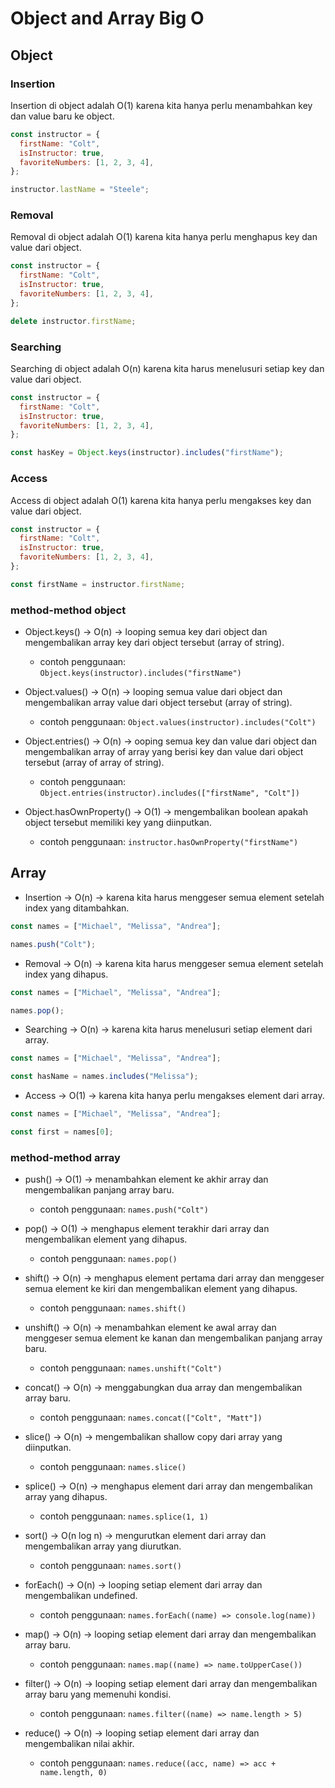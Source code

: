 # Object and Array Big O

## Object

### Insertion

Insertion di object adalah O(1) karena kita hanya perlu menambahkan key dan value baru ke object.

```js
const instructor = {
  firstName: "Colt",
  isInstructor: true,
  favoriteNumbers: [1, 2, 3, 4],
};

instructor.lastName = "Steele";
```

### Removal

Removal di object adalah O(1) karena kita hanya perlu menghapus key dan value dari object.

```js
const instructor = {
  firstName: "Colt",
  isInstructor: true,
  favoriteNumbers: [1, 2, 3, 4],
};

delete instructor.firstName;
```

### Searching

Searching di object adalah O(n) karena kita harus menelusuri setiap key dan value dari object.

```js
const instructor = {
  firstName: "Colt",
  isInstructor: true,
  favoriteNumbers: [1, 2, 3, 4],
};

const hasKey = Object.keys(instructor).includes("firstName");
```

### Access

Access di object adalah O(1) karena kita hanya perlu mengakses key dan value dari object.

```js
const instructor = {
  firstName: "Colt",
  isInstructor: true,
  favoriteNumbers: [1, 2, 3, 4],
};

const firstName = instructor.firstName;
```

### method-method object

- Object.keys() -> O(n) -> looping semua key dari object dan mengembalikan array key dari object tersebut (array of string).

  - contoh penggunaan: `Object.keys(instructor).includes("firstName")`

- Object.values() -> O(n) -> looping semua value dari object dan mengembalikan array value dari object tersebut (array of string).

  - contoh penggunaan: `Object.values(instructor).includes("Colt")`

- Object.entries() -> O(n) -> ooping semua key dan value dari object dan mengembalikan array of array yang berisi key dan value dari object tersebut (array of array of string).

  - contoh penggunaan: `Object.entries(instructor).includes(["firstName", "Colt"])`

- Object.hasOwnProperty() -> O(1) -> mengembalikan boolean apakah object tersebut memiliki key yang diinputkan.

  - contoh penggunaan: `instructor.hasOwnProperty("firstName")`

## Array

- Insertion -> O(n) -> karena kita harus menggeser semua element setelah index yang ditambahkan.

```js
const names = ["Michael", "Melissa", "Andrea"];

names.push("Colt");
```

- Removal -> O(n) -> karena kita harus menggeser semua element setelah index yang dihapus.

```js
const names = ["Michael", "Melissa", "Andrea"];

names.pop();
```

- Searching -> O(n) -> karena kita harus menelusuri setiap element dari array.

```js
const names = ["Michael", "Melissa", "Andrea"];

const hasName = names.includes("Melissa");
```

- Access -> O(1) -> karena kita hanya perlu mengakses element dari array.

```js
const names = ["Michael", "Melissa", "Andrea"];

const first = names[0];
```

### method-method array

- push() -> O(1) -> menambahkan element ke akhir array dan mengembalikan panjang array baru.

  - contoh penggunaan: `names.push("Colt")`

- pop() -> O(1) -> menghapus element terakhir dari array dan mengembalikan element yang dihapus.

  - contoh penggunaan: `names.pop()`

- shift() -> O(n) -> menghapus element pertama dari array dan menggeser semua element ke kiri dan mengembalikan element yang dihapus.

  - contoh penggunaan: `names.shift()`

- unshift() -> O(n) -> menambahkan element ke awal array dan menggeser semua element ke kanan dan mengembalikan panjang array baru.

  - contoh penggunaan: `names.unshift("Colt")`

- concat() -> O(n) -> menggabungkan dua array dan mengembalikan array baru.

  - contoh penggunaan: `names.concat(["Colt", "Matt"])`

- slice() -> O(n) -> mengembalikan shallow copy dari array yang diinputkan.

  - contoh penggunaan: `names.slice()`

- splice() -> O(n) -> menghapus element dari array dan mengembalikan array yang dihapus.

  - contoh penggunaan: `names.splice(1, 1)`

- sort() -> O(n log n) -> mengurutkan element dari array dan mengembalikan array yang diurutkan.

  - contoh penggunaan: `names.sort()`

- forEach() -> O(n) -> looping setiap element dari array dan mengembalikan undefined.

  - contoh penggunaan: `names.forEach((name) => console.log(name))`

- map() -> O(n) -> looping setiap element dari array dan mengembalikan array baru.

  - contoh penggunaan: `names.map((name) => name.toUpperCase())`

- filter() -> O(n) -> looping setiap element dari array dan mengembalikan array baru yang memenuhi kondisi.

  - contoh penggunaan: `names.filter((name) => name.length > 5)`

- reduce() -> O(n) -> looping setiap element dari array dan mengembalikan nilai akhir.

  - contoh penggunaan: `names.reduce((acc, name) => acc + name.length, 0)`
